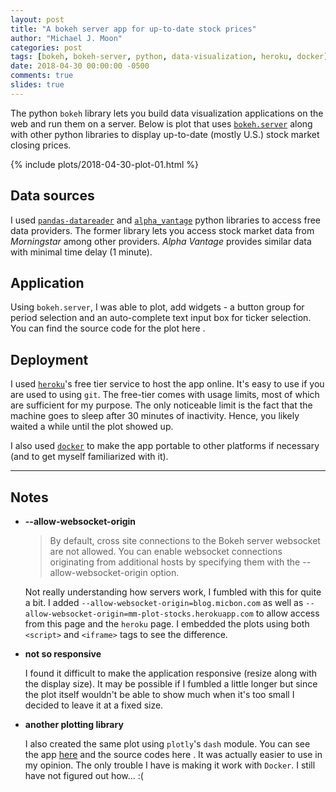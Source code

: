 ```yaml
---
layout: post
title: "A bokeh server app for up-to-date stock prices"
author: "Michael J. Moon"
categories: post
tags: [bokeh, bokeh-server, python, data-visualization, heroku, docker]
date: 2018-04-30 00:00:00 -0500
comments: true
slides: true
---
```


The python `bokeh` library lets you build data visualization applications on the web and run them on a server. Below is plot that uses [`bokeh.server`](https://bokeh.pydata.org/en/latest/docs/user_guide/server.html) along with other python libraries to display up-to-date (mostly U.S.) stock market closing prices.

{% include plots/2018-04-30-plot-01.html %}

## Data sources

I used [`pandas-datareader`](https://pandas-datareader.readthedocs.io/en/latest/)
and [`alpha_vantage`](https://github.com/RomelTorres/alpha_vantage) python
libraries to access free data providers. The former library lets you access
stock market data from _Morningstar_ among other providers. _Alpha Vantage_
provides similar data with minimal time delay (1 minute).

## Application

Using `bokeh.server`, I was able to plot, add widgets - a button group
for period selection and an auto-complete text input box for ticker selection.
You can find the source code for the plot here <a href="https://github.com/mjmoon/plot-stocks-bokeh" class="fa fa-github"></a>.



## Deployment

I used [`heroku`](https://www.heroku.com)'s free tier service to host
the app online. It's easy to use if you are used to using `git`. The free-tier
comes with usage limits, most of which are sufficient for my purpose.
The only noticeable limit is the fact that the machine goes to sleep after
30 minutes of inactivity. Hence, you likely waited a while until
the plot showed up.

I also used [`docker`](https://www.docker.com/) to make the app portable
to other platforms if necessary (and to get myself familiarized with it).

---

## Notes
+   **--allow-websocket-origin**

    > By default, cross site connections to the Bokeh server websocket are not allowed. You can enable websocket connections originating from additional hosts by specifying them with the --allow-websocket-origin option.  

    Not really understanding how servers work, I fumbled with this for quite a bit. I added `--allow-websocket-origin=blog.micbon.com` as well as `--allow-websocket-origin=mm-plot-stocks.herokuapp.com` to allow access from this page and the `heroku` page. I embedded the plots using both `<script>` and `<iframe>` tags to see the difference.

+   **not so responsive**

    I found it difficult to make the application responsive (resize along with the display size). It may be possible if I fumbled a little longer but since the plot itself wouldn't be able to show much when it's too small I decided to leave it at a fixed size.

+   **another plotting library**

    I also created the same plot using `plotly`'s `dash` module. You can see the app <a href="https://mm-plot-stock-dash.herokuapp.com/" target="_blank">here</a> and the source codes here <a href="https://github.com/mjmoon/plot-stocks" class="fa fa-github" target="_blank"></a>. It was actually easier to use in my opinion. The only trouble I have is making it work with `Docker`. I still have not figured out how... :(
